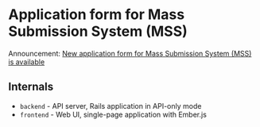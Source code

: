 # Application form for Mass Submission System (MSS)

Announcement: [New application form for Mass Submission System (MSS) is available](https://www.ddbj.nig.ac.jp/news/en/2022-06-15-e.html)

## Internals

- `backend` - API server, Rails application in API-only mode
- `frontend` - Web UI, single-page application with Ember.js
